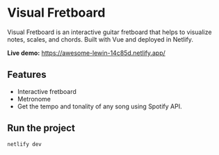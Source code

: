 # Visual Fretboard

Visual Fretboard is an interactive guitar fretboard that helps to visualize notes, scales, and chords. Built with Vue and deployed in Netlify.

**Live demo:** https://awesome-lewin-14c85d.netlify.app/

## Features

* Interactive fretboard
* Metronome
* Get the tempo and tonality of any song using Spotify API.

## Run the project
```
netlify dev
```
